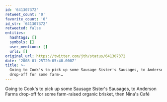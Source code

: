 ```yaml
---
id: '641307372'
retweet_count: '0'
favorite_count: '0'
id_str: '641307372'
retweeted: false
entities:
  hashtags: []
  symbols: []
  user_mentions: []
  urls: []
original_url: https://twitter.com/jth/status/641307372
date: '2008-01-25T20:05:40.000Z'
title: >-
  Going to Cook's to pick up some Sausage Sister's Sausages, to Anderson Farms
  drop-off for some farm-…
---
```


Going to Cook's to pick up some Sausage Sister's Sausages, to Anderson Farms drop-off for some farm-raised organic brisket, then Nina's Café